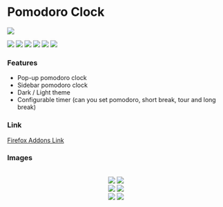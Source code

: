 # Pomodoro Clock

![](https://raw.githubusercontent.com/EmirYLMZ128/SideBarPomodoro/main/Assest/IMG/logo96.png)

![](https://img.shields.io/github/stars/EmirYLMZ128/SideBarPomodoro.svg) ![](https://img.shields.io/github/forks/EmirYLMZ128/SideBarPomodoro.svg) ![](https://img.shields.io/github/tag/EmirYLMZ128/SideBarPomodoro.svg) ![](https://img.shields.io/github/release/EmirYLMZ128/SideBarPomodoro.svg) ![](https://img.shields.io/github/issues/EmirYLMZ128/SideBarPomodoro.svg) ![](https://img.shields.io/bower/v/EmirYLMZ128/SideBarPomodoro.svg)

### Features

- Pop-up pomodoro clock
- Sidebar pomodoro clock
- Dark / Light theme
- Configurable timer (can you set pomodoro, short break, tour and long break)


### Link
[Firefox Addons Link](https://addons.mozilla.org/en-US/firefox/addon/sidebar-pomodoro/)


### Images
<div style="text-align:center">
<br/>
  <img src="https://raw.githubusercontent.com/EmirYLMZ128/SideBarPomodoro/main/SS/Light1.jpg">
  <img src="https://raw.githubusercontent.com/EmirYLMZ128/SideBarPomodoro/main/SS/Dark1.jpg">
<br/>
  <img src="https://raw.githubusercontent.com/EmirYLMZ128/SideBarPomodoro/main/SS/Light2.jpg">
  <img src="https://raw.githubusercontent.com/EmirYLMZ128/SideBarPomodoro/main/SS/Dark2.jpg">
<br/>
  <img src="https://raw.githubusercontent.com/EmirYLMZ128/SideBarPomodoro/main/SS/pop-upDark.jpg">
  <img src="https://raw.githubusercontent.com/EmirYLMZ128/SideBarPomodoro/main/SS/pop-upLight.jpg">
</div>
